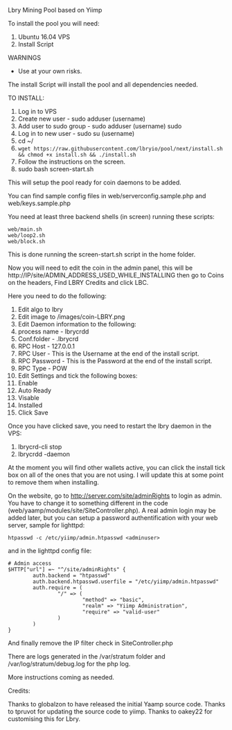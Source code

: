 Lbry Mining Pool based on Yiimp

To install the pool you will need:
1. Ubuntu 16.04 VPS
2. Install Script

WARNINGS
- Use at your own risks.

The install Script will install the pool and all dependencies needed.

TO INSTALL:
1. Log in to VPS
2. Create new user - sudo adduser (username)
3. Add user to sudo group - sudo adduser (username) sudo
4. Log in to new user - sudo su (username)
5. cd ~/
6. `wget https://raw.githubusercontent.com/lbryio/pool/next/install.sh && chmod +x install.sh && ./install.sh`
7. Follow the instructions on the screen.
8. sudo bash screen-start.sh

This will setup the pool ready for coin daemons to be added.

You can find sample config files in web/serverconfig.sample.php and web/keys.sample.php


You need at least three backend shells (in screen) running these scripts:

	web/main.sh
	web/loop2.sh
	web/block.sh
	
This is done running the screen-start.sh script in the home folder.

Now you will need to edit the coin in the admin panel, this will be http://IP/site/ADMIN_ADDRESS_USED_WHILE_INSTALLING then go to Coins on the headers, Find LBRY Credits and click LBC.

Here you need to do the following:
1. Edit algo to lbry
2. Edit image to /images/coin-LBRY.png
3. Edit Daemon information to the following:
4. process name - lbrycrdd
5. Conf.folder - .lbrycrd
6. RPC Host - 127.0.0.1
7. RPC User - This is the Username at the end of the install script. 
8. RPC Password - This is the Password at the end of the install script.
9. RPC Type - POW
10. Edit Settings and tick the following boxes:
11. Enable
12. Auto Ready
13. Visable
14. Installed
15. Click Save

Once you have clicked save, you need to restart the lbry daemon in the VPS:
1. lbrycrd-cli stop
2. lbrycrdd -daemon

At the moment you will find other wallets active, you can click the install tick box on all of the ones that you are not using. I will update this at some point to remove them when installing.

On the website, go to http://server.com/site/adminRights to login as admin. You have to change it to something different in the code (web/yaamp/modules/site/SiteController.php). A real admin login may be added later, but you can setup a password authentification with your web server, sample for lighttpd:

	htpasswd -c /etc/yiimp/admin.htpasswd <adminuser>

and in the lighttpd config file:

	# Admin access
	$HTTP["url"] =~ "^/site/adminRights" {
	        auth.backend = "htpasswd"
	        auth.backend.htpasswd.userfile = "/etc/yiimp/admin.htpasswd"
	        auth.require = (
	                "/" => (
	                        "method" => "basic",
	                        "realm" => "Yiimp Administration",
	                        "require" => "valid-user"
	                )
	        )
	}

And finally remove the IP filter check in SiteController.php



There are logs generated in the /var/stratum folder and /var/log/stratum/debug.log for the php log.

More instructions coming as needed.


Credits:

Thanks to globalzon to have released the initial Yaamp source code.
Thanks to tpruvot for updating the source code to yiimp.
Thanks to oakey22 for customising this for Lbry.

